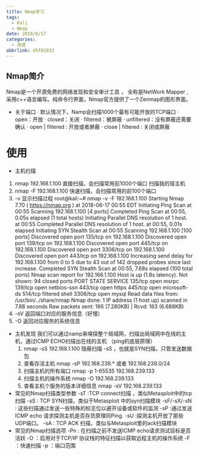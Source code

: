 ```yaml
---
title: Nmap学习
tags:
  - Kali
  - Nmap
date: 2018/6/17
categories:
  - 渗透
abbrlink: d5f81032
---
```


## Nmap简介
   Nmap是一个开源免费的网络发现和安全审计工具 ， 全称是NetWork  Mapper , 采用c++语言编写。纯命令行界面，Nmap官方提供了一个Zenmap的图形界面。

- 关于端口
	·	默认情况下，Namp会扫描1000个最有可能开放的TCP端口
·   open：开放
·   closed：关闭
·   filtered：被屏蔽
·   unfiltered：没有屏蔽还需要确认
·   open | filtered : 开放或者屏蔽
·   close | filtered : 关闭或屏蔽
# 使用
 - 主机扫描
 1. nmap  192.168.1.100 直接扫描，会扫描常用前1000个端口 扫描我的宿主机
2. nmap -F 192.168.1.100  快速扫描，会扫描常用的前100个端口
3. -v  显示扫描过程
root@kali:~# nmap -v -F  192.168.1.100
Starting Nmap 7.70 ( https://nmap.org ) at 2018-06-17 00:55 EDT
Initiating Ping Scan at 00:55
Scanning 192.168.1.100 [4 ports]
Completed Ping Scan at 00:55, 0.05s elapsed (1 total hosts)
Initiating Parallel DNS resolution of 1 host. at 00:55
Completed Parallel DNS resolution of 1 host. at 00:55, 0.01s elapsed
Initiating SYN Stealth Scan at 00:55
Scanning 192.168.1.100 [100 ports]
Discovered open port 135/tcp on 192.168.1.100
Discovered open port 139/tcp on 192.168.1.100
Discovered open port 445/tcp on 192.168.1.100
Discovered open port 3306/tcp on 192.168.1.100
Discovered open port 443/tcp on 192.168.1.100
Increasing send delay for 192.168.1.100 from 0 to 5 due to 43 out of 142 dropped probes since last increase.
Completed SYN Stealth Scan at 00:55, 7.68s elapsed (100 total ports)
Nmap scan report for 192.168.1.100
Host is up (1.8s latency).
Not shown: 94 closed ports
PORT     STATE    SERVICE
135/tcp  open     msrpc
139/tcp  open     netbios-ssn
443/tcp  open     https
445/tcp  open     microsoft-ds
514/tcp  filtered shell
3306/tcp open     mysql
Read data files from: /usr/bin/../share/nmap
Nmap done: 1 IP address (1 host up) scanned in 7.88 seconds
Raw packets sent: 166 (7.280KB) | Rcvd: 163 (6.688KB)
4. -sV  返回端口对应的服务信息（好慢）
5. -O  返回对应服务的系统信息
- 主机发现
	我们可以通过namp来嗅探整个局域网，扫描出局域网中在线的主机，通过ICMP ECHO扫描出在线的主机 （ping的底层原理） 
  1. nmap -sS 192.168.1.100 隐蔽扫描 -sS ，也就是SYN扫描，只管发送数据包
  2. 查看存活主机
nmap -sP 192.168.239.* 或者 192.168.239.0/24
  3. 扫描主机的所有端口
nmap -p 1-65535 192.168.239.133
  4. 扫描主机的操作系统
nmap -O 192.168.239.133
  5. 查看主机个服务的版本详细信息
nmap -sV 192.168.239.133
- 常见的Nmap扫描类型参数
 -sT :TCP connect扫描 ，类似Metasploit中的tcp扫描
 -sS : TCP SYN扫描，类似于Metasploit 中的syn扫描模块
 -sF/-sX/-sN : 这些扫描通过发送一些特殊的标志位以避开设备或软件的监测
 -sP :通过发送ICMP echo 请求探测主机是否存货原理同Ping.
 -sU :探测主机开放了那些UDP端口。
 -sA : TCP ACK 扫描，类似与Metasploit里的ack扫描模块
 - 常见的Nmap扫描选项
-Pn : 在扫描之前不发送ICMP echo请求测试目标是否活跃
-O ：启用对于TCP/IP 协议栈的特征扫描以获取远程主机的操作系统
-F ：快速扫描
-p ：端口范围

